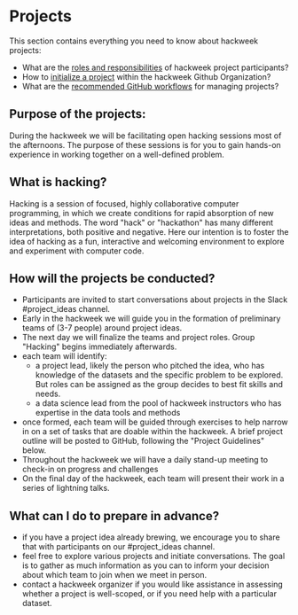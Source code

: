 # Projects

This section contains everything you need to know about hackweek projects:

* What are the [roles and responsibilities](project_roles.md) of hackweek project participants?
* How to [initialize a project](project_initialization.md) within the hackweek Github Organization?
* What are the [recommended GitHub workflows](https://github.com/uwhackweek/learning-git.md) for managing projects?

## Purpose of the projects:

During the hackweek we will be facilitating open hacking sessions most of the afternoons. The purpose of these sessions is for you to gain hands-on experience in working together on a well-defined problem.

## What is hacking?

Hacking is a session of focused, highly collaborative computer programming, in which we create conditions for rapid absorption of new ideas and methods. The word "hack" or "hackathon" has many different interpretations, both positive and negative. Here our intention is to foster the idea of hacking as a fun, interactive and welcoming environment to explore and experiment with computer code.  

## How will the projects be conducted?

* Participants are invited to start conversations about projects in the Slack #project_ideas channel. 
* Early in the hackweek we will guide you in the formation of preliminary teams of  (3-7 people) around project ideas. 
* The next day we will finalize the teams and project roles. Group "Hacking" begins immediately afterwards.
* each team will identify:
  * a project lead, likely the person who pitched the idea, who has knowledge of the datasets and the specific problem to be explored. But roles can be assigned as the group decides to best fit skills and needs.
  * a data science lead from the pool of hackweek instructors who has expertise in the data tools and methods
* once formed, each team will be guided through exercises to help narrow in on a set of tasks that are doable within the hackweek. A brief project outline will be posted to GitHub, following the "Project Guidelines" below.
* Throughout the hackweek we will have a daily stand-up meeting to check-in on progress and challenges
* On the final day of the hackweek, each team will present their work in a series of lightning talks.

## What can I do to prepare in advance?

* if you have a project idea already brewing, we encourage you to share that with participants on our #project_ideas channel.
* feel free to explore various projects and initiate conversations. The goal is to gather as much information as you can to inform your decision about which team to join when we meet in person.
* contact a hackweek organizer if you would like assistance in assessing whether a project is well-scoped, or if you need help with a particular dataset.
